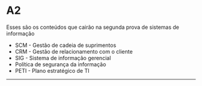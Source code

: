 # A2

Esses são os conteúdos que cairão na segunda prova de sistemas de informação

- SCM - Gestão de cadeia de suprimentos
- CRM - Gestão de relacionamento com o cliente
- SIG - Sistema de informação gerencial
- Política de segurança da informação
- PETI - Plano estratégico de TI

---
